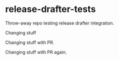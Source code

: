 # release-drafter-tests
Throw-away repo testing release drafter integration.

Changing stuff

Changing stuff with PR.

Changing stuff with PR again.
